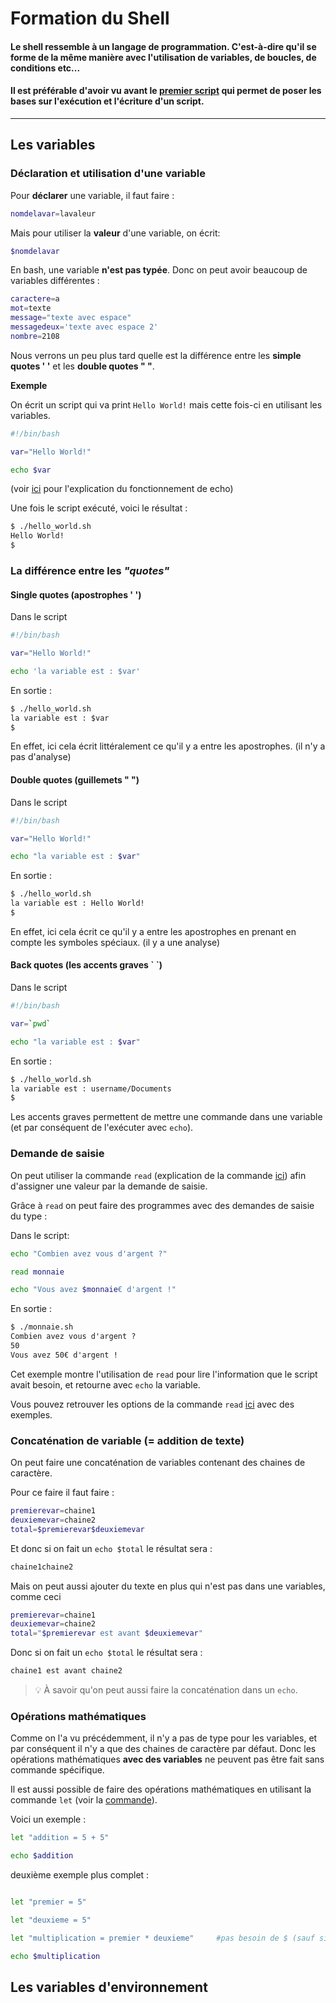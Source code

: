 # Formation du Shell

#### Le shell ressemble à un langage de programmation. C'est-à-dire qu'il se forme de la même manière avec l'utilisation de variables, de boucles, de conditions etc...

#### Il est préférable d'avoir vu avant le [premier script](./premier_script.md) qui permet de poser les bases sur l'exécution et l'écriture d'un script.
------

## Les variables

### Déclaration et utilisation d'une variable

Pour **déclarer** une variable, il faut faire :

```bash
nomdelavar=lavaleur
```

Mais pour utiliser la **valeur** d'une variable, on écrit:

```bash
$nomdelavar
```

En bash, une variable **n'est pas typée**. Donc on peut avoir beaucoup de variables différentes :

```bash
caractere=a
mot=texte
message="texte avec espace"
messagedeux='texte avec espace 2'
nombre=2108
```
Nous verrons un peu plus tard quelle est la différence entre les **simple quotes ' '** et les **double quotes " "**.

**Exemple**

On écrit un script qui va print ``Hello World!`` mais cette fois-ci en utilisant les variables.

```bash
#!/bin/bash

var="Hello World!"

echo $var
```
(voir [ici](./new_command.md#la-commande-echo) pour l'explication du fonctionnement de echo)

Une fois le script exécuté, voici le résultat :

```bash
$ ./hello_world.sh
Hello World!
$
```
### La différence entre les ***"quotes"***

#### Single quotes (apostrophes ' ')

Dans le script 
```bash
#!/bin/bash

var="Hello World!"

echo 'la variable est : $var'
```
En sortie :

```html
$ ./hello_world.sh
la variable est : $var
$
```

En effet, ici cela écrit littéralement ce qu'il y a entre les apostrophes. (il n'y a pas d'analyse)

#### Double quotes (guillemets " ")

Dans le script 
```bash
#!/bin/bash

var="Hello World!"

echo "la variable est : $var"
```
En sortie :

```html
$ ./hello_world.sh
la variable est : Hello World!
$
```
En effet, ici cela écrit ce qu'il y a entre les apostrophes en prenant en compte les symboles spéciaux. (il y a une analyse)

#### Back quotes (les accents graves \` `)

Dans le script 
```bash
#!/bin/bash

var=`pwd`

echo "la variable est : $var"
```
En sortie :

```html
$ ./hello_world.sh
la variable est : username/Documents
$
```
Les accents graves permettent de mettre une commande dans une variable (et par conséquent de l'exécuter avec ``echo``).

### Demande de saisie

On peut utiliser la commande `read` (explication de la commande [ici](./new_command.md#la-commande-read)) afin d'assigner une valeur par la demande de saisie.

Grâce à `read` on peut faire des programmes avec des demandes de saisie du type :

Dans le script:

```bash
echo "Combien avez vous d'argent ?"

read monnaie

echo "Vous avez $monnaie€ d'argent !"
```
En sortie :

```html
$ ./monnaie.sh
Combien avez vous d'argent ?
50
Vous avez 50€ d'argent !
```
Cet exemple montre l'utilisation de `read` pour lire l'information que le script avait besoin, et retourne avec `echo` la variable.

Vous pouvez retrouver les options de la commande `read` [ici](./new_command.md#la-commande-read) avec des exemples.

### Concaténation de variable (= addition de texte)

On peut faire une concaténation de variables contenant des chaines de caractère.

Pour ce faire il faut faire :

```bash
premierevar=chaine1
deuxiemevar=chaine2
total=$premierevar$deuxiemevar
```
Et donc si on fait un `echo $total` le résultat sera :

```bash
chaine1chaine2
```

Mais on peut aussi ajouter du texte en plus qui n'est pas dans une variables, comme ceci

```bash
premierevar=chaine1
deuxiemevar=chaine2
total="$premierevar est avant $deuxiemevar"
```
Donc si on fait un `echo $total` le résultat sera :
```bash
chaine1 est avant chaine2
```
> :bulb: À savoir qu'on peut aussi faire la concaténation dans un ``echo``.

### Opérations mathématiques

Comme on l'a vu précédemment, il n'y a pas de type pour les variables, et par conséquent il n'y a que des chaines de caractère par défaut. Donc les opérations mathématiques **avec des variables** ne peuvent pas être fait sans commande spécifique.

Il est aussi possible de faire des opérations mathématiques en utilisant la commande `let` (voir la [commande](./new_command.md#la-commande-let)).



Voici un exemple :

```bash
let "addition = 5 + 5"

echo $addition
```

deuxième exemple plus complet :

```bash

let "premier = 5"

let "deuxieme = 5"

let "multiplication = premier * deuxieme"     #pas besoin de $ (sauf si on utilise pas `let` pour les 2 premières variables)

echo $multiplication
```


## Les variables d'environnement




